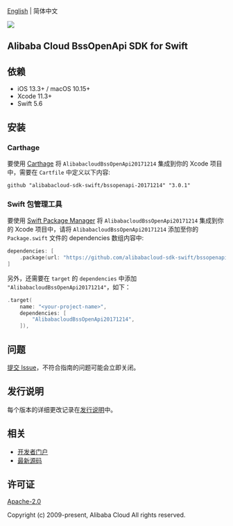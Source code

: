 [English](README.md) | 简体中文

![](https://aliyunsdk-pages.alicdn.com/icons/AlibabaCloud.svg)

## Alibaba Cloud BssOpenApi SDK for Swift

## 依赖

- iOS 13.3+ / macOS 10.15+
- Xcode 11.3+
- Swift 5.6

## 安装

### Carthage

要使用 [Carthage](https://github.com/Carthage/Carthage) 将 `AlibabacloudBssOpenApi20171214` 集成到你的 Xcode 项目中，需要在 `Cartfile` 中定义以下内容:

```ogdl
github "alibabacloud-sdk-swift/bssopenapi-20171214" "3.0.1"
```

### Swift 包管理工具

要使用 [Swift Package Manager](https://swift.org/package-manager/) 将 `AlibabacloudBssOpenApi20171214` 集成到你的 Xcode 项目中，请将 `AlibabacloudBssOpenApi20171214` 添加至你的 `Package.swift` 文件的 dependencies 数组内容中:

```swift
dependencies: [
    .package(url: "https://github.com/alibabacloud-sdk-swift/bssopenapi-20171214.git", from: "3.0.1")
]
```

另外，还需要在 `target` 的 `dependencies` 中添加 `"AlibabacloudBssOpenApi20171214"`，如下：

```swift
.target(
    name: "<your-project-name>",
    dependencies: [
        "AlibabacloudBssOpenApi20171214",
    ]),
```

## 问题

[提交 Issue](https://github.com/alibabacloud-sdk-swift/bssopenapi-20171214/issues/new)，不符合指南的问题可能会立即关闭。

## 发行说明

每个版本的详细更改记录在[发行说明](./ChangeLog.txt)中。

## 相关

* [开发者门户](https://next.api.aliyun.com/home)
* [最新源码](https://github.com/alibabacloud-sdk-swift/bssopenapi-20171214)

## 许可证

[Apache-2.0](http://www.apache.org/licenses/LICENSE-2.0)

Copyright (c) 2009-present, Alibaba Cloud All rights reserved.
